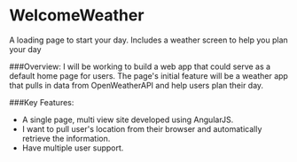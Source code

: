 # WelcomeWeather
A loading page to start your day. Includes a weather screen to help you plan your day

###Overview: 
I will be working to build a web app that could serve as a default home page for users. The page's initial feature will be a weather app that pulls in data from OpenWeatherAPI and help users plan their day.

###Key Features:
- A single page, multi view site developed using AngularJS.
- I want to pull user's location from their browser and automatically retrieve the information.
- Have multiple user support.